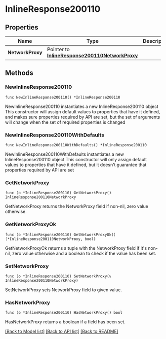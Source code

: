 # InlineResponse200110

## Properties

Name | Type | Description | Notes
------------ | ------------- | ------------- | -------------
**NetworkProxy** | Pointer to [**InlineResponse200110NetworkProxy**](inline_response_200_110_networkProxy.md) |  | [optional] 

## Methods

### NewInlineResponse200110

`func NewInlineResponse200110() *InlineResponse200110`

NewInlineResponse200110 instantiates a new InlineResponse200110 object
This constructor will assign default values to properties that have it defined,
and makes sure properties required by API are set, but the set of arguments
will change when the set of required properties is changed

### NewInlineResponse200110WithDefaults

`func NewInlineResponse200110WithDefaults() *InlineResponse200110`

NewInlineResponse200110WithDefaults instantiates a new InlineResponse200110 object
This constructor will only assign default values to properties that have it defined,
but it doesn't guarantee that properties required by API are set

### GetNetworkProxy

`func (o *InlineResponse200110) GetNetworkProxy() InlineResponse200110NetworkProxy`

GetNetworkProxy returns the NetworkProxy field if non-nil, zero value otherwise.

### GetNetworkProxyOk

`func (o *InlineResponse200110) GetNetworkProxyOk() (*InlineResponse200110NetworkProxy, bool)`

GetNetworkProxyOk returns a tuple with the NetworkProxy field if it's non-nil, zero value otherwise
and a boolean to check if the value has been set.

### SetNetworkProxy

`func (o *InlineResponse200110) SetNetworkProxy(v InlineResponse200110NetworkProxy)`

SetNetworkProxy sets NetworkProxy field to given value.

### HasNetworkProxy

`func (o *InlineResponse200110) HasNetworkProxy() bool`

HasNetworkProxy returns a boolean if a field has been set.


[[Back to Model list]](../README.md#documentation-for-models) [[Back to API list]](../README.md#documentation-for-api-endpoints) [[Back to README]](../README.md)


